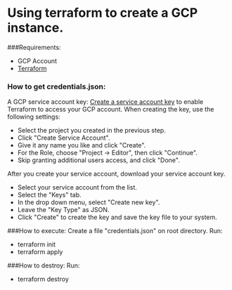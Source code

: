 # Using terraform to create a GCP instance.
###Requirements:
* GCP Account
* [Terraform](https://learn.hashicorp.com/tutorials/terraform/install-cli?in=terraform/gcp-get-started)
### How to get credentials.json:
A GCP service account key: [Create a service account key](https://console.cloud.google.com/apis/credentials/serviceaccountkey) to enable Terraform to access your GCP account. When creating the key, use the following settings:

* Select the project you created in the previous step.
* Click "Create Service Account".
* Give it any name you like and click "Create".
* For the Role, choose "Project -> Editor", then click "Continue".
* Skip granting additional users access, and click "Done".

After you create your service account, download your service account key.

* Select your service account from the list.
* Select the "Keys" tab.
* In the drop down menu, select "Create new key".
* Leave the "Key Type" as JSON.
* Click "Create" to create the key and save the key file to your system.

###How to execute:
Create a file "credentials.json" on root directory.
Run:
* terraform init
* terraform apply

###How to destroy:
Run:
* terraform destroy